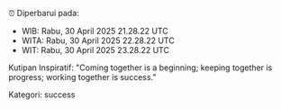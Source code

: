 ⏰ Diperbarui pada:
- WIB: Rabu, 30 April 2025 21.28.22 UTC
- WITA: Rabu, 30 April 2025 22.28.22 UTC
- WIT: Rabu, 30 April 2025 23.28.22 UTC

Kutipan Inspiratif:
"Coming together is a beginning; keeping together is progress; working together is success."


Kategori: success

